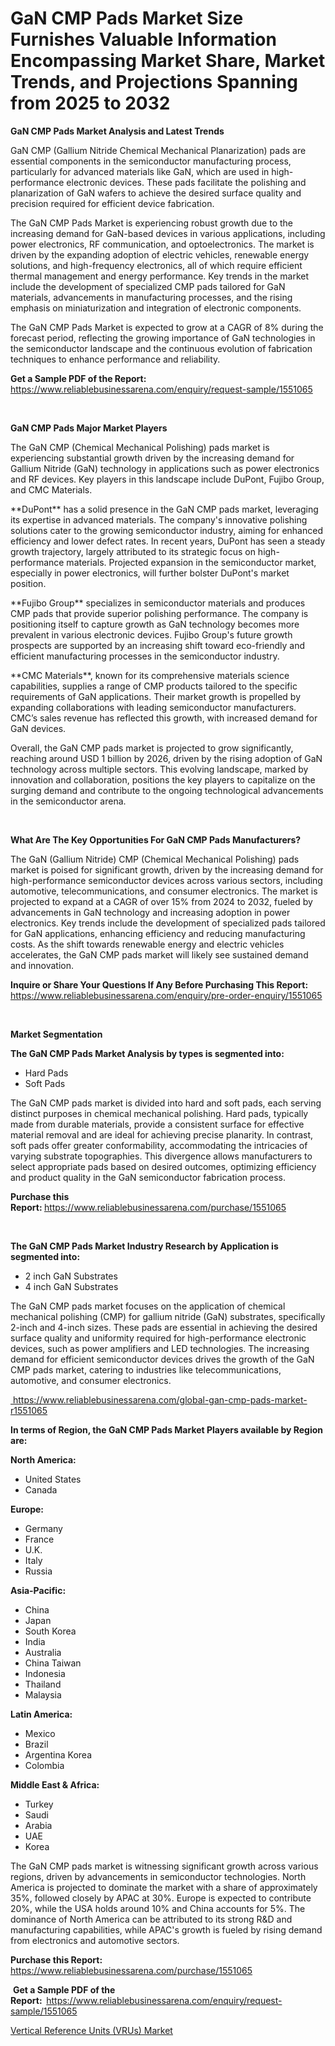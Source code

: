 <p><h1>GaN CMP Pads Market Size Furnishes Valuable Information Encompassing Market Share, Market Trends, and Projections Spanning from 2025 to 2032</h1></p><p><strong>GaN CMP Pads Market Analysis and Latest Trends</strong></p>
<p><p>GaN CMP (Gallium Nitride Chemical Mechanical Planarization) pads are essential components in the semiconductor manufacturing process, particularly for advanced materials like GaN, which are used in high-performance electronic devices. These pads facilitate the polishing and planarization of GaN wafers to achieve the desired surface quality and precision required for efficient device fabrication.</p><p>The GaN CMP Pads Market is experiencing robust growth due to the increasing demand for GaN-based devices in various applications, including power electronics, RF communication, and optoelectronics. The market is driven by the expanding adoption of electric vehicles, renewable energy solutions, and high-frequency electronics, all of which require efficient thermal management and energy performance. Key trends in the market include the development of specialized CMP pads tailored for GaN materials, advancements in manufacturing processes, and the rising emphasis on miniaturization and integration of electronic components.</p><p>The GaN CMP Pads Market is expected to grow at a CAGR of 8% during the forecast period, reflecting the growing importance of GaN technologies in the semiconductor landscape and the continuous evolution of fabrication techniques to enhance performance and reliability.</p></p>
<p><strong>Get a Sample PDF of the Report:&nbsp;</strong> <a href="https://www.reliablebusinessarena.com/enquiry/request-sample/1551065?utm_campaign=2385&utm_medium=2&utm_source=Github&utm_content=ia&utm_term=12022025&utm_id=gan-cmp-pads">https://www.reliablebusinessarena.com/enquiry/request-sample/1551065</a></p>
<p>&nbsp;</p>
<p><strong>GaN CMP Pads Major Market Players</strong></p>
<p><p>The GaN CMP (Chemical Mechanical Polishing) pads market is experiencing substantial growth driven by the increasing demand for Gallium Nitride (GaN) technology in applications such as power electronics and RF devices. Key players in this landscape include DuPont, Fujibo Group, and CMC Materials.</p><p>**DuPont** has a solid presence in the GaN CMP pads market, leveraging its expertise in advanced materials. The company's innovative polishing solutions cater to the growing semiconductor industry, aiming for enhanced efficiency and lower defect rates. In recent years, DuPont has seen a steady growth trajectory, largely attributed to its strategic focus on high-performance materials. Projected expansion in the semiconductor market, especially in power electronics, will further bolster DuPont's market position.</p><p>**Fujibo Group** specializes in semiconductor materials and produces CMP pads that provide superior polishing performance. The company is positioning itself to capture growth as GaN technology becomes more prevalent in various electronic devices. Fujibo Group's future growth prospects are supported by an increasing shift toward eco-friendly and efficient manufacturing processes in the semiconductor industry.</p><p>**CMC Materials**, known for its comprehensive materials science capabilities, supplies a range of CMP products tailored to the specific requirements of GaN applications. Their market growth is propelled by expanding collaborations with leading semiconductor manufacturers. CMC’s sales revenue has reflected this growth, with increased demand for GaN devices.</p><p>Overall, the GaN CMP pads market is projected to grow significantly, reaching around USD 1 billion by 2026, driven by the rising adoption of GaN technology across multiple sectors. This evolving landscape, marked by innovation and collaboration, positions the key players to capitalize on the surging demand and contribute to the ongoing technological advancements in the semiconductor arena.</p></p>
<p>&nbsp;</p>
<p><strong>What Are The Key Opportunities For GaN CMP Pads Manufacturers?</strong></p>
<p><p>The GaN (Gallium Nitride) CMP (Chemical Mechanical Polishing) pads market is poised for significant growth, driven by the increasing demand for high-performance semiconductor devices across various sectors, including automotive, telecommunications, and consumer electronics. The market is projected to expand at a CAGR of over 15% from 2024 to 2032, fueled by advancements in GaN technology and increasing adoption in power electronics. Key trends include the development of specialized pads tailored for GaN applications, enhancing efficiency and reducing manufacturing costs. As the shift towards renewable energy and electric vehicles accelerates, the GaN CMP pads market will likely see sustained demand and innovation.</p></p>
<p><strong>Inquire or Share Your Questions If Any Before Purchasing This Report:</strong> <a href="https://www.reliablebusinessarena.com/enquiry/pre-order-enquiry/1551065?utm_campaign=2385&utm_medium=2&utm_source=Github&utm_content=ia&utm_term=12022025&utm_id=gan-cmp-pads">https://www.reliablebusinessarena.com/enquiry/pre-order-enquiry/1551065</a></p>
<p>&nbsp;</p>
<p><strong>Market Segmentation</strong></p>
<p><strong>The GaN CMP Pads Market Analysis by types is segmented into:</strong></p>
<p><ul><li>Hard Pads</li><li>Soft Pads</li></ul></p>
<p><p>The GaN CMP pads market is divided into hard and soft pads, each serving distinct purposes in chemical mechanical polishing. Hard pads, typically made from durable materials, provide a consistent surface for effective material removal and are ideal for achieving precise planarity. In contrast, soft pads offer greater conformability, accommodating the intricacies of varying substrate topographies. This divergence allows manufacturers to select appropriate pads based on desired outcomes, optimizing efficiency and product quality in the GaN semiconductor fabrication process.</p></p>
<p><strong>Purchase this Report:&nbsp;</strong><a href="https://www.reliablebusinessarena.com/purchase/1551065?utm_campaign=2385&utm_medium=2&utm_source=Github&utm_content=ia&utm_term=12022025&utm_id=gan-cmp-pads">https://www.reliablebusinessarena.com/purchase/1551065</a></p>
<p>&nbsp;</p>
<p><strong>The GaN CMP Pads Market Industry Research by Application is segmented into:</strong></p>
<p><ul><li>2 inch GaN Substrates</li><li>4 inch GaN Substrates</li></ul></p>
<p><p>The GaN CMP pads market focuses on the application of chemical mechanical polishing (CMP) for gallium nitride (GaN) substrates, specifically 2-inch and 4-inch sizes. These pads are essential in achieving the desired surface quality and uniformity required for high-performance electronic devices, such as power amplifiers and LED technologies. The increasing demand for efficient semiconductor devices drives the growth of the GaN CMP pads market, catering to industries like telecommunications, automotive, and consumer electronics.</p></p>
<p><a href="https://www.reliablebusinessarena.com/global-gan-cmp-pads-market-r1551065?utm_campaign=2385&utm_medium=2&utm_source=Github&utm_content=ia&utm_term=12022025&utm_id=gan-cmp-pads">&nbsp;https://www.reliablebusinessarena.com/global-gan-cmp-pads-market-r1551065</a></p>
<p><strong>In terms of Region, the GaN CMP Pads Market Players available by Region are:</strong></p>
<p>
    <p> <strong> North America: </strong>
        <ul>
            <li>United States</li>
            <li>Canada</li>
        </ul>
        </p> 
    <p> <strong> Europe: </strong>
        <ul>
            <li>Germany</li>
            <li>France</li>
            <li>U.K.</li>
            <li>Italy</li>
            <li>Russia</li>
        </ul>
        </p> 
    <p> <strong> Asia-Pacific: </strong>
        <ul>
            <li>China</li>
            <li>Japan</li>
            <li>South Korea</li>
            <li>India</li>
            <li>Australia</li>
            <li>China Taiwan</li>
            <li>Indonesia</li>
            <li>Thailand</li>
            <li>Malaysia</li>
        </ul>
        </p> 
    <p> <strong> Latin America: </strong>
        <ul>
            <li>Mexico</li>
            <li>Brazil</li>
            <li>Argentina Korea</li>
            <li>Colombia</li>
        </ul>
        </p> 
    <p> <strong> Middle East & Africa: </strong>
        <ul>
            <li>Turkey</li>
            <li>Saudi</li>
            <li>Arabia</li>
            <li>UAE</li>
            <li>Korea</li>
        </ul>
    </p>
    </p>
<p><p>The GaN CMP pads market is witnessing significant growth across various regions, driven by advancements in semiconductor technologies. North America is projected to dominate the market with a share of approximately 35%, followed closely by APAC at 30%. Europe is expected to contribute 20%, while the USA holds around 10% and China accounts for 5%. The dominance of North America can be attributed to its strong R&D and manufacturing capabilities, while APAC's growth is fueled by rising demand from electronics and automotive sectors.</p></p>
<p><strong>Purchase this Report: </strong><a href="https://www.reliablebusinessarena.com/purchase/1551065?utm_campaign=2385&utm_medium=2&utm_source=Github&utm_content=ia&utm_term=12022025&utm_id=gan-cmp-pads">https://www.reliablebusinessarena.com/purchase/1551065</a></p>
<p>&nbsp;<strong>Get a Sample PDF of the Report:&nbsp;&nbsp;</strong><a href="https://www.reliablebusinessarena.com/enquiry/request-sample/1551065?utm_campaign=2385&utm_medium=2&utm_source=Github&utm_content=ia&utm_term=12022025&utm_id=gan-cmp-pads">https://www.reliablebusinessarena.com/enquiry/request-sample/1551065</a></p>
<p><strong></strong></p>
<p><p><a href="https://github.com/sungbruington660/Market-Research-Report-List-1/blob/main/vertical-reference-units-vrus-market.md?utm_campaign=2385&utm_medium=2&utm_source=Github&utm_content=ia&utm_term=12022025&utm_id=gan-cmp-pads">Vertical Reference Units (VRUs) Market</a></p></p>